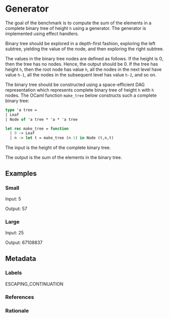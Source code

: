 # Generator

The goal of the benchmark is to compute the sum of the elements in a complete
binary tree of height `h` using a generator. The generator is implemented using
effect handlers.

Binary tree should be explored in a depth-first fashion, exploring the left subtree,
yielding the value of the node, and then exploring the right subtree.

The values in the binary tree nodes are defined as follows. If the height is 0,
then the tree has no nodes. Hence, the output should be 0. If the tree has
height `h`, then the root node has value `h`, all the nodes in the next level
have value `h-1`, all the nodes in the subsequent level has value `h-2`, and so
on.

The binary tree should be constructed using a space-efficient DAG representation
which represents complete binary tree of height `h` with `h` nodes. The OCaml
function `make_tree` below constructs such a complete binary tree:

```ocaml
type 'a tree =
| Leaf
| Node of 'a tree * 'a * 'a tree

let rec make_tree = function
  | 0 -> Leaf
  | n -> let t = make_tree (n-1) in Node (t,n,t)
```

The input is the height of the complete binary tree.

The output is the sum of the elements in the binary tree.

## Examples

### Small

Input: 5

Output: 57

### Large

Input: 25

Output: 67108837

## Metadata

### Labels

ESCAPING_CONTINUATION

### References

### Rationale

